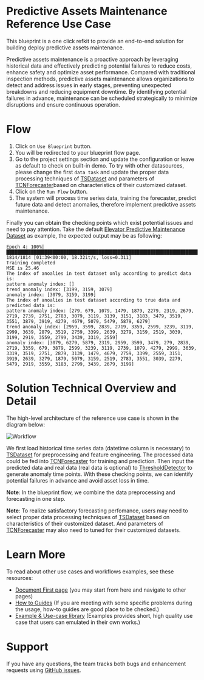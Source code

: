 # Predictive Assets Maintenance Reference Use Case

This blueprint is a one click refkit to provide an end-to-end solution for building deploy predictive assets maintenance.

Predictive assets maintenance is a proactive approach by leveraging historical data and effectively predicting potential failures to reduce costs, enhance safety and optimize asset performance. Compared with traditional inspection methods, predictive assets maintenance allows organizations to detect and address issues in early stages, preventing unexpected breakdowns and reducing equipment downtime. By identifying potential failures in advance, maintenance can be scheduled strategically to minimize disruptions and ensure continuous operation.
 
# Flow
1. Click on `Use Blueprint` button.
2. You will be redirected to your blueprint flow page.
3. Go to the project settings section and update the configuration or leave as default to check on built-in demo. To try with other datasources, please change the first `data task` and update the proper data processing techniques of [TSDataset](https://bigdl.readthedocs.io/en/latest/doc/PythonAPI/Chronos/tsdataset.html#tsdataset) and parameters of [TCNForecaster](https://bigdl.readthedocs.io/en/latest/doc/PythonAPI/Chronos/forecasters.html#tcnforecaster)based on characteristics of their customized dataset.
4. Click on the `Run Flow` button.
5. The system will process time series data, training the forecaster, predict future data and detect anomalies, therefore implement predictive assets maintenance.

Finally you can obtain the checking points which exist potential issues and need to pay attention. Take the default [Elevator Predictive Maintenance Dataset](https://www.kaggle.com/datasets/shivamb/elevator-predictive-maintenance-dataset) as example, the expected output may be as following:
```
Epoch 4: 100%|███████████████████████████████████████████████████████████████████████| 1814/1814 [01:39<00:00, 18.32it/s, loss=0.311]
Training completed
MSE is 25.46
The index of anoalies in test dataset only according to predict data is:
pattern anomaly index: []
trend anomaly index: [3199, 3159, 3079]
anomaly index: [3079, 3159, 3199]
The index of anoalies in test dataset according to true data and predicted data is:
pattern anomaly index: [279, 679, 1079, 1479, 1879, 2279, 2319, 2679, 2719, 2739, 2751, 2783, 3079, 3119, 3139, 3151, 3183, 3479, 3519, 3551, 3879, 3919, 4279, 4679, 5079, 5479, 5879, 6279]
trend anomaly index: [2959, 3599, 2839, 2719, 3359, 2599, 3239, 3119, 2999, 3639, 2879, 3519, 2759, 3399, 2639, 3279, 3159, 2519, 3039, 3199, 2919, 3559, 2799, 3439, 3319, 2559]
anomaly index: [3079, 6279, 5879, 2319, 2959, 3599, 3479, 279, 2839, 2719, 3359, 679, 3879, 2599, 3239, 3119, 2739, 1079, 4279, 2999, 3639, 3319, 3519, 2751, 2879, 3139, 1479, 4679, 2759, 3399, 2559, 3151, 3919, 2639, 3279, 1879, 5079, 3159, 2519, 2783, 3551, 3039, 2279, 5479, 2919, 3559, 3183, 2799, 3439, 2679, 3199]
```
 
# Solution Technical Overview and Detail

The high-level architecture of the reference use case is shown in the diagram below:

![Workflow](https://user-images.githubusercontent.com/108676127/234173176-28ac2046-b215-46ce-b14e-6e3a0e5dd695.jpg)

We first load historical time series data (datetime column is necessary) to [TSDataset](https://bigdl.readthedocs.io/en/latest/doc/PythonAPI/Chronos/tsdataset.html#tsdataset) for preprocessing and feature engineering. The processed data could be fed into [TCNForecaster](https://bigdl.readthedocs.io/en/latest/doc/PythonAPI/Chronos/forecasters.html#tcnforecaster) for training and prediction. Then input the predicted data and real data (real data is optional) to [ThresholdDetector](https://bigdl.readthedocs.io/en/latest/doc/PythonAPI/Chronos/anomaly_detectors.html#thresholddetector) to generate anomaly time points. With these checking points, we can identify potential failures in advance and avoid asset loss in time.

**Note**: In the blueprint flow, we combine the data preprocessing and forecasting in one step.

**Note**: To realize satisfactory forecasting perfomance, users may need to select proper data processing techniques of [TSDataset](https://bigdl.readthedocs.io/en/latest/doc/PythonAPI/Chronos/tsdataset.html#tsdataset) based on characteristics of their customized dataset. And parameters of [TCNForecaster](https://bigdl.readthedocs.io/en/latest/doc/PythonAPI/Chronos/forecasters.html#tcnforecaster) may also need to tuned for their customized datasets.


# Learn More

To read about other use cases and workflows examples, see these resources:

- [Document First page](https://bigdl.readthedocs.io/en/latest/doc/Chronos/index.html) (you may start from here and navigate to other pages)
- [How to Guides](https://bigdl.readthedocs.io/en/latest/doc/Chronos/Howto/index.html) (If you are meeting with some specific problems during the usage, how-to guides are good place to be checked.)
- [Example & Use-case library](https://bigdl.readthedocs.io/en/latest/doc/Chronos/QuickStart/index.html) (Examples provides short, high quality use case that users can emulated in their own works.)
 
# Support

If you have any questions, the team tracks both bugs and enhancement requests using [GitHub
issues](https://github.com/intel/Predictive-Assets-Maintenance/issues).

